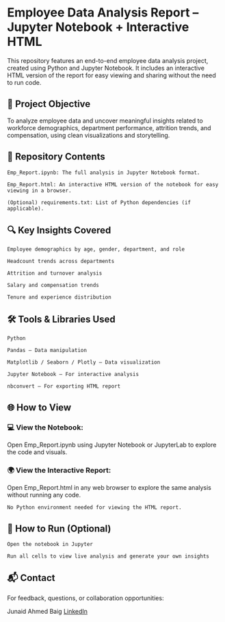# Employee Data Analysis Report – Jupyter Notebook + Interactive HTML

This repository features an end-to-end employee data analysis project, created using Python and Jupyter Notebook. It includes an interactive HTML version of the report for easy viewing and sharing without the need to run code.

## 📌 Project Objective

To analyze employee data and uncover meaningful insights related to workforce demographics, department performance, attrition trends, and compensation, using clean visualizations and storytelling.

## 📁 Repository Contents

    Emp_Report.ipynb: The full analysis in Jupyter Notebook format.

    Emp_Report.html: An interactive HTML version of the notebook for easy viewing in a browser.

    (Optional) requirements.txt: List of Python dependencies (if applicable).

## 🔍 Key Insights Covered

    Employee demographics by age, gender, department, and role

    Headcount trends across departments

    Attrition and turnover analysis

    Salary and compensation trends

    Tenure and experience distribution

## 🛠️ Tools & Libraries Used

    Python

    Pandas – Data manipulation

    Matplotlib / Seaborn / Plotly – Data visualization

    Jupyter Notebook – For interactive analysis

    nbconvert – For exporting HTML report

## 🌐 How to View
### 💻 View the Notebook:

Open Emp_Report.ipynb using Jupyter Notebook or JupyterLab to explore the code and visuals.

### 🌍 View the Interactive Report:

Open Emp_Report.html in any web browser to explore the same analysis without running any code.

    No Python environment needed for viewing the HTML report.

## 🚀 How to Run (Optional)

    Open the notebook in Jupyter

    Run all cells to view live analysis and generate your own insights

## 📬 Contact

For feedback, questions, or collaboration opportunities:

Junaid Ahmed Baig
[LinkedIn](https://www.linkedin.com/in/junaid-baig-57b390215/) 
